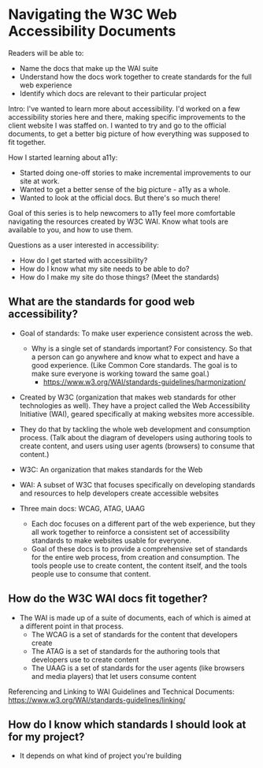 # Navigating the W3C Web Accessibility Documents

Readers will be able to:
* Name the docs that make up the WAI suite
* Understand how the docs work together to create standards for the full web experience
* Identify which docs are relevant to their particular project

Intro: I've wanted to learn more about accessibility. I'd worked on a few accessibility stories here and there, making specific improvements to the client website I was staffed on. I wanted to try and go to the official documents, to get a better big picture of how everything was supposed to fit together.

How I started learning about a11y:
* Started doing one-off stories to make incremental improvements to our site at work.
* Wanted to get a better sense of the big picture - a11y as a whole.
* Wanted to look at the official docs. But there's so much there!

Goal of this series is to help newcomers to a11y feel more comfortable navigating the resources created by W3C WAI. Know what tools are available to you, and how to use them.

Questions as a user interested in accessibility:
* How do I get started with accessibility?
* How do I know what my site needs to be able to do?
* How do I make my site do those things? (Meet the standards)


## What are the standards for good web accessibility?

* Goal of standards: To make user experience consistent across the web.
    * Why is a single set of standards important? For consistency. So that a person can go anywhere and know what to expect and have a good experience. (Like Common Core standards. The goal is to make sure everyone is working toward the same goal.)
        * https://www.w3.org/WAI/standards-guidelines/harmonization/
* Created by W3C (organization that makes web standards for other technologies as well). They have a project called the Web Accessibility Initiative (WAI), geared specifically at making websites more accessible.
* They do that by tackling the whole web development and consumption process. (Talk about the diagram of developers using authoring tools to create content, and users using user agents (browsers) to consume that content.)

* W3C: An organization that makes standards for the Web
* WAI: A subset of W3C that focuses specifically on developing standards and resources to help developers create accessible websites
* Three main docs: WCAG, ATAG, UAAG
    * Each doc focuses on a different part of the web experience, but they all work together to reinforce a consistent set of accessibility standards to make websites usable for everyone.
    * Goal of these docs is to provide a comprehensive set of standards for the entire web process, from creation and consumption. The tools people use to create content, the content itself, and the tools people use to consume that content.


## How do the W3C WAI docs fit together?

* The WAI is made up of a suite of documents, each of which is aimed at a different point in that process.
    * The WCAG is a set of standards for the content that developers create
    * The ATAG is a set of standards for the authoring tools that developers use to create content
    * The UAAG is a set of standards for the user agents (like browsers and media players) that let users consume content

Referencing and Linking to WAI Guidelines and Technical Documents: https://www.w3.org/WAI/standards-guidelines/linking/

## How do I know which standards I should look at for my project?

* It depends on what kind of project you're building
